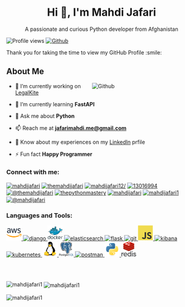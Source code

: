 <h1 align="center">Hi 👋, I'm Mahdi Jafari</h1>
<p align="center">A passionate and curious Python developer from Afghanistan</p>

![Profile views](https://visitor-badge.glitch.me/badge?page_id=MahdiJafari1)
[![Github](https://img.shields.io/github/followers/MahdiJafari1?label=Follow&style=social)](https://github.com/MahdiJafari1)

<div size='20px'>Thank you for taking the time to view my GitHub Profile :smile: 
</div>

<h2> About Me</h2>

<img width="55%" align="right" alt="Github" src="https://raw.githubusercontent.com/onimur/.github/master/.resources/git-header.svg" />

- 🔭 I’m currently working on [LegalKite](https://www.legalkite.ch/)

- 🌱 I’m currently learning **FastAPI**

- 💬 Ask me about **Python**

- 📫 Reach me at **jafarimahdi.me@gmail.com**

- 📄 Know about my experiences on my [LinkedIn](https://www.linkedin.com/in/mahdijafari12/) prfile

- ⚡ Fun fact **Happy Programmer**

<h3 align="left">Connect with me:</h3>
<p align="left">
<a href="https://dev.to/mahdijafari" target="blank"><img align="center" src="https://raw.githubusercontent.com/rahuldkjain/github-profile-readme-generator/master/src/images/icons/Social/devto.svg" alt="mahdijafari" height="30" width="40" /></a>
<a href="https://twitter.com/themahdijafari" target="blank"><img align="center" src="https://raw.githubusercontent.com/rahuldkjain/github-profile-readme-generator/master/src/images/icons/Social/twitter.svg" alt="themahdijafari" height="30" width="40" /></a>
<a href="https://linkedin.com/in/mahdijafari12/" target="blank"><img align="center" src="https://raw.githubusercontent.com/rahuldkjain/github-profile-readme-generator/master/src/images/icons/Social/linked-in-alt.svg" alt="mahdijafari12/" height="30" width="40" /></a>
<a href="https://stackoverflow.com/users/13016994" target="blank"><img align="center" src="https://raw.githubusercontent.com/rahuldkjain/github-profile-readme-generator/master/src/images/icons/Social/stack-overflow.svg" alt="13016994" height="30" width="40" /></a>
<a href="https://medium.com/@themahdijafari" target="blank"><img align="center" src="https://raw.githubusercontent.com/rahuldkjain/github-profile-readme-generator/master/src/images/icons/Social/medium.svg" alt="@themahdijafari" height="30" width="40" /></a>
<a href="https://www.youtube.com/c/thepythonmastery" target="blank"><img align="center" src="https://raw.githubusercontent.com/rahuldkjain/github-profile-readme-generator/master/src/images/icons/Social/youtube.svg" alt="thepythonmastery" height="30" width="40" /></a>
<a href="https://www.hackerrank.com/mahdijafari" target="blank"><img align="center" src="https://raw.githubusercontent.com/rahuldkjain/github-profile-readme-generator/master/src/images/icons/Social/hackerrank.svg" alt="mahdijafari" height="30" width="40" /></a>
<a href="https://www.leetcode.com/mahdijafari1" target="blank"><img align="center" src="https://raw.githubusercontent.com/rahuldkjain/github-profile-readme-generator/master/src/images/icons/Social/leet-code.svg" alt="mahdijafari1" height="30" width="40" /></a>
<a href="https://www.hackerearth.com/@mahdijafari" target="blank"><img align="center" src="https://raw.githubusercontent.com/rahuldkjain/github-profile-readme-generator/master/src/images/icons/Social/hackerearth.svg" alt="@mahdijafari" height="30" width="40" /></a>
</p>

<h3 align="left">Languages and Tools:</h3>
<p align="left"> <a href="https://aws.amazon.com" target="_blank" rel="noreferrer"> <img src="https://raw.githubusercontent.com/devicons/devicon/master/icons/amazonwebservices/amazonwebservices-original-wordmark.svg" alt="aws" width="40" height="40"/> </a> <a href="https://www.djangoproject.com/" target="_blank" rel="noreferrer"> <img src="https://cdn.worldvectorlogo.com/logos/django.svg" alt="django" width="40" height="40"/> </a> <a href="https://www.docker.com/" target="_blank" rel="noreferrer"> <img src="https://raw.githubusercontent.com/devicons/devicon/master/icons/docker/docker-original-wordmark.svg" alt="docker" width="40" height="40"/> </a> <a href="https://www.elastic.co" target="_blank" rel="noreferrer"> <img src="https://www.vectorlogo.zone/logos/elastic/elastic-icon.svg" alt="elasticsearch" width="40" height="40"/> </a> <a href="https://flask.palletsprojects.com/" target="_blank" rel="noreferrer"> <img src="https://www.vectorlogo.zone/logos/pocoo_flask/pocoo_flask-icon.svg" alt="flask" width="40" height="40"/> </a> <a href="https://git-scm.com/" target="_blank" rel="noreferrer"> <img src="https://www.vectorlogo.zone/logos/git-scm/git-scm-icon.svg" alt="git" width="40" height="40"/> </a> <a href="https://developer.mozilla.org/en-US/docs/Web/JavaScript" target="_blank" rel="noreferrer"> <img src="https://raw.githubusercontent.com/devicons/devicon/master/icons/javascript/javascript-original.svg" alt="javascript" width="40" height="40"/> </a> <a href="https://www.elastic.co/kibana" target="_blank" rel="noreferrer"> <img src="https://www.vectorlogo.zone/logos/elasticco_kibana/elasticco_kibana-icon.svg" alt="kibana" width="40" height="40"/> </a> <a href="https://kubernetes.io" target="_blank" rel="noreferrer"> <img src="https://www.vectorlogo.zone/logos/kubernetes/kubernetes-icon.svg" alt="kubernetes" width="40" height="40"/> </a> <a href="https://www.linux.org/" target="_blank" rel="noreferrer"> <img src="https://raw.githubusercontent.com/devicons/devicon/master/icons/linux/linux-original.svg" alt="linux" width="40" height="40"/> </a> <a href="https://www.postgresql.org" target="_blank" rel="noreferrer"> <img src="https://raw.githubusercontent.com/devicons/devicon/master/icons/postgresql/postgresql-original-wordmark.svg" alt="postgresql" width="40" height="40"/> </a> <a href="https://postman.com" target="_blank" rel="noreferrer"> <img src="https://www.vectorlogo.zone/logos/getpostman/getpostman-icon.svg" alt="postman" width="40" height="40"/> </a> <a href="https://www.python.org" target="_blank" rel="noreferrer"> <img src="https://raw.githubusercontent.com/devicons/devicon/master/icons/python/python-original.svg" alt="python" width="40" height="40"/> </a> <a href="https://redis.io" target="_blank" rel="noreferrer"> <img src="https://raw.githubusercontent.com/devicons/devicon/master/icons/redis/redis-original-wordmark.svg" alt="redis" width="40" height="40"/> </a> </p>

<br>
<br>


<p><img align="left" src="https://github-readme-stats.vercel.app/api/top-langs?username=mahdijafari1&show_icons=true&locale=en&layout=compact" alt="mahdijafari1" /></p>

<p>&nbsp;<img align="center" src="https://github-readme-stats.vercel.app/api?username=mahdijafari1&show_icons=true&locale=en" alt="mahdijafari1" /></p>

<p><img align="center" src="https://github-readme-streak-stats.herokuapp.com/?user=mahdijafari1&" alt="mahdijafari1" /></p>



